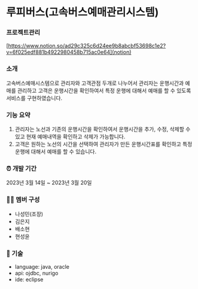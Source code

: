# 루피버스(고속버스예매관리시스템)

### 프로젝트관리
[https://www.notion.so/ad29c325c6d24ee9b8abcbf53698c1e2?v=6f025edf881b4922980458b715ac0e64](notion)  

### 소개
고속버스예매시스템으로 관리자와 고객관점 두개로 나누어서
관리자는 운행시간과 예매를 관리하고
고객은 운행시간을 확인하여서 특정 운행에 대해서 예매를 할 수 있도록 서비스를 구현하였습니다.
    
### 기능 요약
1. 관리자는 노선과 기존의 운행시간을 확인하여서 운행시간을 추가, 수정, 삭제할 수 있고 현재 예매내역을 확인하고 삭제가 가능합니다.
2. 고객은 원하는 노선의 시간을 선택하여 관리자가 만든 운행시간표를 확인하고 특정 운행에 대해서 예매를 할 수 있습니다.

### ⏰ 개발 기간
2023년 3월 14일 ~ 2023년 3월 20일  

### 👩‍💻 멤버 구성
- 나성민(조장)
- 김은지
- 배소현
- 현성윤  

### 📌 기술
- language: java, oracle
- api: ojdbc, nurigo  
- ide: eclipse 
